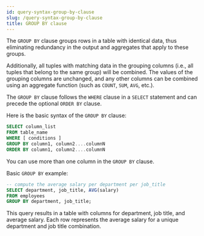 ```yaml
---
id: query-syntax-group-by-clause
slug: /query-syntax-group-by-clause
title: GROUP BY clause
---
```

<head>
  <link rel="canonical" href="https://docs.risingwave.com/docs/current/query-syntax-group-by-clause/" />
</head>

The `GROUP BY` clause groups rows in a table with identical data, thus eliminating redundancy in the output and aggregates that apply to these groups.

Additionally, all tuples with matching data in the grouping columns (i.e., all tuples that belong to the same group) will be combined. The values of the grouping columns are unchanged, and any other columns can be combined using an aggregate function (such as `COUNT`, `SUM`, `AVG`, etc.).

The `GROUP BY` clause follows the `WHERE` clause in a `SELECT` statement and can precede the optional `ORDER BY` clause.

Here is the basic syntax of the `GROUP BY` clause:

```sql
SELECT column_list
FROM table_name
WHERE [ conditions ]
GROUP BY column1, column2....columnN
ORDER BY column1, column2....columnN
```

You can use more than one column in the `GROUP BY` clause.


Basic `GROUP BY` example:

```sql
-- compute the average salary per department per job_title
SELECT department, job_title, AVG(salary)
FROM employees
GROUP BY department, job_title;
```

This query results in a table with columns for department, job title, and average salary. Each row represents the average salary for a unique department and job title combination.